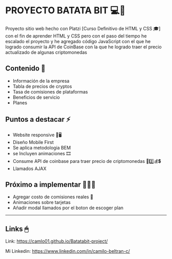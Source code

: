 # PROYECTO BATATA BIT 💻🍊

Proyecto sitio web hecho con Platzi [Curso Definitivo de HTML y CSS 🎓] con el fin de aprender HTML y CSS pero con el paso del tiempo he escalado el proyecto y he agregado código JavaScript con el que he logrado consumir  la API de CoinBase con la que he logrado traer el precio actualizado de algunas criptomonedas 

## Contenido 📖

- Información de la empresa
- Tabla de precios de cryptos
- Tasa de comisiones de plataformas
- Beneficios de servicio
- Planes

## Puntos a destacar ⚡

- Website responsive 📱🖥 
- Diseño Mobile First
- Se aplica metodologia BEM
- se Incluyen animaciones 🎞
- Consume API de coinbase para traer precio
de criptomonedas 🦙2️⃣💰💲
- Llamados AJAX

## Próximo a implementar 🚧🔧🔨

- Agregar costo de comisiones reales 💱
- Animaciones sobre tarjetas
- Añadir modal llamados por el boton de escoger plan 

------------------------------------

## Links 🖱

Link: https://camlo01.github.io/Batatabit-project/

Mi Linkedin: https://www.linkedin.com/in/camilo-beltran-c/
